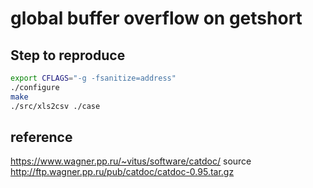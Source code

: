 # global buffer overflow on getshort

## Step to reproduce

```bash
export CFLAGS="-g -fsanitize=address"
./configure
make
./src/xls2csv ./case
```

## reference

https://www.wagner.pp.ru/~vitus/software/catdoc/
source http://ftp.wagner.pp.ru/pub/catdoc/catdoc-0.95.tar.gz
